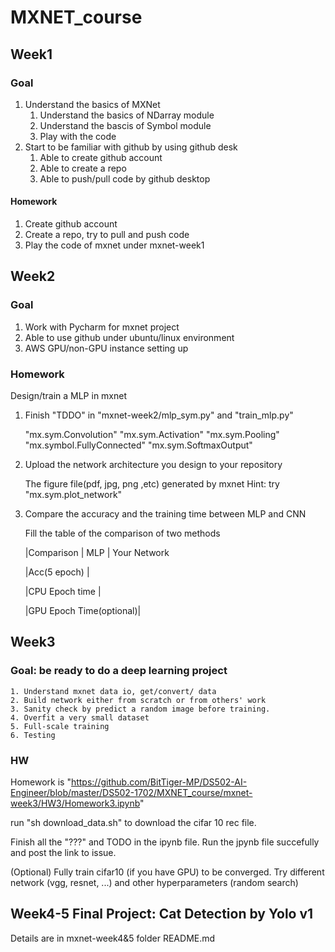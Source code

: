 # MXNET_course
## Week1
### Goal 
1) Understand the basics of MXNet 
    1) Understand the basics of NDarray module
    2) Understand the bascis of Symbol module 
    3) Play with the code 
2) Start to be familiar with github by using github desk 
    1) Able to create github account 
    2) Able to create a repo 
    3) Able to push/pull code by github desktop 
#### Homework 
1) Create github account
2) Create a repo, try to pull and push code
3) Play the code of mxnet under mxnet-week1
## Week2 
### Goal
1) Work with Pycharm for mxnet project 
2) Able to use github under ubuntu/linux environment
3) AWS GPU/non-GPU instance setting up 
### Homework
Design/train a MLP in mxnet 

1) Finish "TDDO" in "mxnet-week2/mlp_sym.py" and "train_mlp.py"
    
    "mx.sym.Convolution"
    "mx.sym.Activation"
    "mx.sym.Pooling"
    "mx.symbol.FullyConnected"
    "mx.sym.SoftmaxOutput"
	
2) Upload the network architecture you design to your repository
    
    The figure file(pdf, jpg, png ,etc) generated by mxnet 
    Hint: try "mx.sym.plot_network"

3) Compare the accuracy and the training time between MLP and CNN
    
    Fill the table of the comparison of two methods
     
	|Comparison              | MLP | Your Network
	
	|Acc(5 epoch)            |

	|CPU Epoch time          |
	
	|GPU Epoch Time(optional)|
    
## Week3 
### Goal: be ready to do a deep learning project

	1. Understand mxnet data io, get/convert/ data
	2. Build network either from scratch or from others' work
	3. Sanity check by predict a random image before training.
	4. Overfit a very small dataset
	5. Full-scale training 
	6. Testing 

### HW 

Homework is "https://github.com/BitTiger-MP/DS502-AI-Engineer/blob/master/DS502-1702/MXNET_course/mxnet-week3/HW3/Homework3.ipynb"

run "sh download_data.sh" to download the cifar 10 rec file. 

Finish all the "???" and TODO in the ipynb file. Run the jpynb file succefully and post the link to issue. 

(Optional) Fully train cifar10 (if you have GPU) to be converged. Try different network (vgg, resnet, ...) and other hyperparameters (random search)


## Week4-5 Final Project: Cat Detection by Yolo v1

Details are in mxnet-week4&5 folder README.md